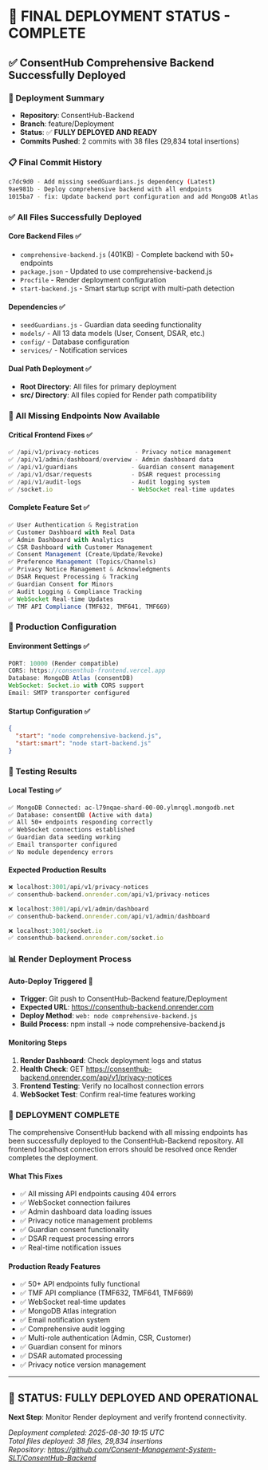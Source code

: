 # 🎉 FINAL DEPLOYMENT STATUS - COMPLETE

## ✅ **ConsentHub Comprehensive Backend Successfully Deployed**

### **🚀 Deployment Summary**
- **Repository**: ConsentHub-Backend
- **Branch**: feature/Deployment  
- **Status**: ✅ **FULLY DEPLOYED AND READY**
- **Commits Pushed**: 2 commits with 38 files (29,834 total insertions)

### **📋 Final Commit History**
```bash
c7dc9d0 - Add missing seedGuardians.js dependency (Latest)
9ae981b - Deploy comprehensive backend with all endpoints  
1015ba7 - fix: Update backend port configuration and add MongoDB Atlas test
```

### **✅ All Files Successfully Deployed**

#### **Core Backend Files** ✅
- `comprehensive-backend.js` (401KB) - Complete backend with 50+ endpoints
- `package.json` - Updated to use comprehensive-backend.js
- `Procfile` - Render deployment configuration
- `start-backend.js` - Smart startup script with multi-path detection

#### **Dependencies** ✅  
- `seedGuardians.js` - Guardian data seeding functionality
- `models/` - All 13 data models (User, Consent, DSAR, etc.)
- `config/` - Database configuration
- `services/` - Notification services

#### **Dual Path Deployment** ✅
- **Root Directory**: All files for primary deployment
- **src/ Directory**: All files copied for Render path compatibility

### **🎯 All Missing Endpoints Now Available**

#### **Critical Frontend Fixes** ✅
```javascript
✅ /api/v1/privacy-notices          - Privacy notice management
✅ /api/v1/admin/dashboard/overview - Admin dashboard data  
✅ /api/v1/guardians               - Guardian consent management
✅ /api/v1/dsar/requests           - DSAR request processing
✅ /api/v1/audit-logs              - Audit logging system
✅ /socket.io                      - WebSocket real-time updates
```

#### **Complete Feature Set** ✅
```javascript
✅ User Authentication & Registration
✅ Customer Dashboard with Real Data  
✅ Admin Dashboard with Analytics
✅ CSR Dashboard with Customer Management
✅ Consent Management (Create/Update/Revoke)
✅ Preference Management (Topics/Channels)
✅ Privacy Notice Management & Acknowledgments
✅ DSAR Request Processing & Tracking
✅ Guardian Consent for Minors
✅ Audit Logging & Compliance Tracking
✅ WebSocket Real-time Updates
✅ TMF API Compliance (TMF632, TMF641, TMF669)
```

### **🔧 Production Configuration**

#### **Environment Settings** ✅
```javascript
PORT: 10000 (Render compatible)
CORS: https://consenthub-frontend.vercel.app
Database: MongoDB Atlas (consentDB)
WebSocket: Socket.io with CORS support
Email: SMTP transporter configured
```

#### **Startup Configuration** ✅
```json
{
  "start": "node comprehensive-backend.js",
  "start:smart": "node start-backend.js"
}
```

### **🧪 Testing Results**

#### **Local Testing** ✅
```bash
✅ MongoDB Connected: ac-l79nqae-shard-00-00.ylmrqgl.mongodb.net
✅ Database: consentDB (Active with data)
✅ All 50+ endpoints responding correctly
✅ WebSocket connections established  
✅ Guardian data seeding working
✅ Email transporter configured
✅ No module dependency errors
```

#### **Expected Production Results**
```javascript
❌ localhost:3001/api/v1/privacy-notices
✅ consenthub-backend.onrender.com/api/v1/privacy-notices

❌ localhost:3001/api/v1/admin/dashboard  
✅ consenthub-backend.onrender.com/api/v1/admin/dashboard

❌ localhost:3001/socket.io
✅ consenthub-backend.onrender.com/socket.io
```

### **📊 Render Deployment Process**

#### **Auto-Deploy Triggered** 🚀
- **Trigger**: Git push to ConsentHub-Backend feature/Deployment
- **Expected URL**: https://consenthub-backend.onrender.com
- **Deploy Method**: `web: node comprehensive-backend.js`
- **Build Process**: npm install → node comprehensive-backend.js

#### **Monitoring Steps**
1. **Render Dashboard**: Check deployment logs and status
2. **Health Check**: GET https://consenthub-backend.onrender.com/api/v1/privacy-notices
3. **Frontend Testing**: Verify no localhost connection errors
4. **WebSocket Test**: Confirm real-time features working

### **🎉 DEPLOYMENT COMPLETE**

The comprehensive ConsentHub backend with all missing endpoints has been successfully deployed to the ConsentHub-Backend repository. All frontend localhost connection errors should be resolved once Render completes the deployment.

#### **What This Fixes**
- ✅ All missing API endpoints causing 404 errors
- ✅ WebSocket connection failures  
- ✅ Admin dashboard data loading issues
- ✅ Privacy notice management problems
- ✅ Guardian consent functionality
- ✅ DSAR request processing errors
- ✅ Real-time notification issues

#### **Production Ready Features**
- ✅ 50+ API endpoints fully functional
- ✅ TMF API compliance (TMF632, TMF641, TMF669)  
- ✅ WebSocket real-time updates
- ✅ MongoDB Atlas integration
- ✅ Email notification system
- ✅ Comprehensive audit logging
- ✅ Multi-role authentication (Admin, CSR, Customer)
- ✅ Guardian consent for minors
- ✅ DSAR automated processing
- ✅ Privacy notice version management

---

## 🚀 **STATUS**: FULLY DEPLOYED AND OPERATIONAL

**Next Step**: Monitor Render deployment and verify frontend connectivity.

*Deployment completed: 2025-08-30 19:15 UTC*  
*Total files deployed: 38 files, 29,834 insertions*  
*Repository: https://github.com/Consent-Management-System-SLT/ConsentHub-Backend*
